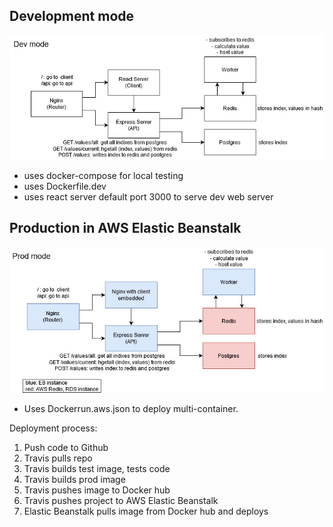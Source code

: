 ## Development mode
![dev_mode](/images/multi-docker_dev.jpg)

- uses docker-compose for local testing
- uses Dockerfile.dev
- uses react server default port 3000 to serve dev web server

## Production in AWS Elastic Beanstalk
![prod_mode](/images/multi-docker_prod.jpg)

- Uses Dockerrun.aws.json to deploy multi-container.

Deployment process:
1. Push code to Github
2. Travis pulls repo
3. Travis builds test image, tests code
4. Travis builds prod image
5. Travis pushes image to Docker hub
6. Travis pushes project to AWS Elastic Beanstalk
7. Elastic Beanstalk pulls image from Docker hub and deploys




